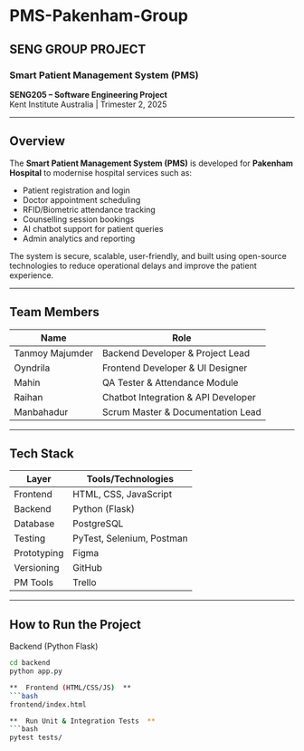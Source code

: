 # PMS-Pakenham-Group  
## SENG GROUP PROJECT  
### Smart Patient Management System (PMS)  
**SENG205 – Software Engineering Project**  
Kent Institute Australia | Trimester 2, 2025  

---

## Overview

The **Smart Patient Management System (PMS)** is developed for **Pakenham Hospital** to modernise hospital services such as:

- Patient registration and login  
- Doctor appointment scheduling  
- RFID/Biometric attendance tracking  
- Counselling session bookings  
- AI chatbot support for patient queries  
- Admin analytics and reporting  

The system is secure, scalable, user-friendly, and built using open-source technologies to reduce operational delays and improve the patient experience.

---

## Team Members

| Name               | Role                                 |
|--------------------|--------------------------------------|
| Tanmoy Majumder    | Backend Developer & Project Lead     |
| Oyndrila           | Frontend Developer & UI Designer     |
| Mahin              | QA Tester & Attendance Module        |
| Raihan             | Chatbot Integration & API Developer  |
| Manbahadur         | Scrum Master & Documentation Lead    |

---

## Tech Stack

| Layer       | Tools/Technologies                       |
|-------------|------------------------------------------|
| Frontend    | HTML, CSS, JavaScript                    |
| Backend     | Python (Flask)                           |
| Database    | PostgreSQL                               |
| Testing     | PyTest, Selenium, Postman                |
| Prototyping | Figma                                    |
| Versioning  | GitHub                                   |
| PM Tools    | Trello                                   |

---

##  How to Run the Project

Backend (Python Flask)
```bash
cd backend
python app.py

**  Frontend (HTML/CSS/JS)  **
```bash
frontend/index.html

**  Run Unit & Integration Tests  **
```bash
pytest tests/


